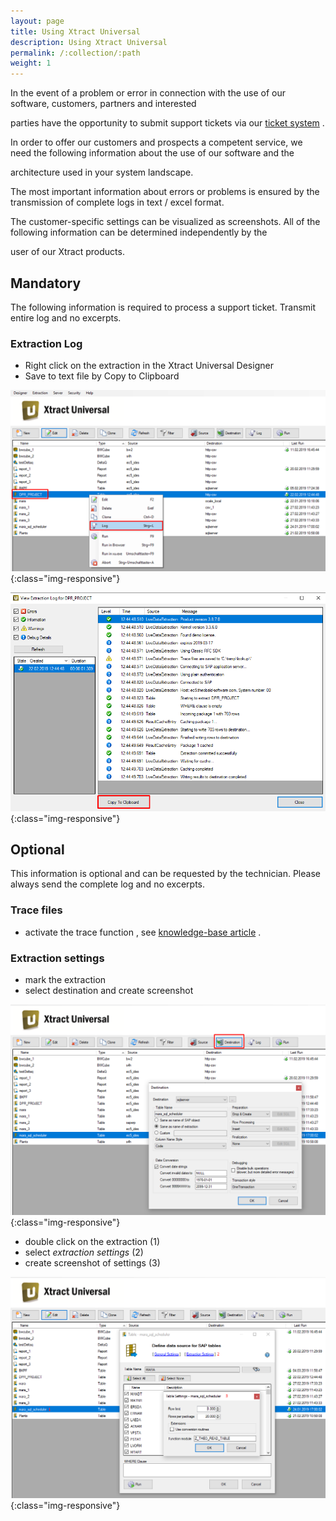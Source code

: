 ```yaml
---
layout: page
title: Using Xtract Universal
description: Using Xtract Universal
permalink: /:collection/:path
weight: 1
---
```


In the event of a problem or error in connection with the use of our software, customers, partners and interested

parties have the opportunity to submit support tickets via our [ticket system]( https://support.theobald-software.com/helpdesk) . 

In order to offer our customers and prospects a competent service, we need the following information about the use of our software and the 

architecture used in your system landscape.

The most important information about errors or problems is ensured by the transmission of complete logs in text / excel format.

The customer-specific settings can be visualized as screenshots. All of the following information can be determined independently by the 

user of our Xtract products.

## Mandatory
The following information is required to process a support ticket. Transmit entire log and no excerpts.

### Extraction Log

- Right click on the extraction in the Xtract Universal Designer 
- Save to text file by Copy to Clipboard

![XU-Log](/img/contents/xu_log_rechtsklick.png){:class="img-responsive"}

![XU-Log](/img/contents/xu_log_copy.png){:class="img-responsive"}

## Optional 

This information is optional and can be requested by the technician. Please always send the complete log and no excerpts.

### Trace files 

- activate the trace function , see [knowledge-base article](https://kb.theobald-software.com/general/how-to-activate-tracing-for-xtract-products) .
 
### Extraction settings

- mark the extraction
- select destination and create screenshot

![XU-extraction_settings](/img/contents/xu_destinantion_settings.png){:class="img-responsive"}

- double click on the extraction (1)
- select *extraction settings* (2)
- create screenshot of settings (3)

![XU-table_extraction_settings](/img/contents/xu_extraction_settings.png){:class="img-responsive"}




 



<!--stackedit_data:
eyJoaXN0b3J5IjpbLTE4NjU2ODY1MzcsMjQ4Mzk1Mjg5LC0xNz
Y1NTk2NjA0XX0=
-->
